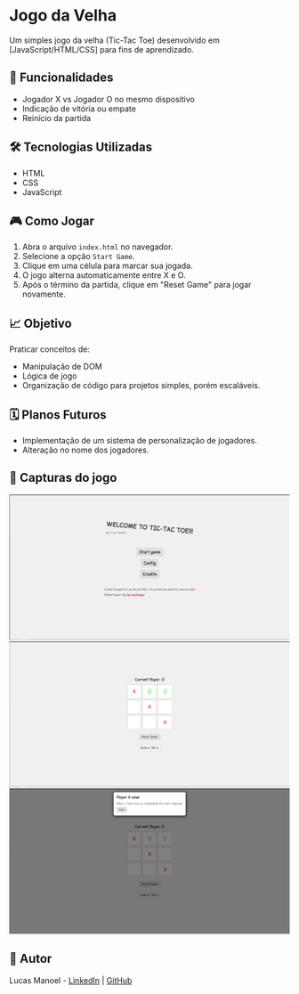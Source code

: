 # Jogo da Velha

Um simples jogo da velha (Tic-Tac Toe) desenvolvido em [JavaScript/HTML/CSS] para fins de aprendizado.

## 🚀 Funcionalidades
- Jogador X vs Jogador O no mesmo dispositivo
- Indicação de vitória ou empate
- Reinício da partida

## 🛠️ Tecnologias Utilizadas
- HTML
- CSS
- JavaScript

## 🎮 Como Jogar
1. Abra o arquivo `index.html` no navegador.
2. Selecione a opção `Start Game`.
3. Clique em uma célula para marcar sua jogada.
4. O jogo alterna automaticamente entre X e O.
5. Após o término da partida, clique em "Reset Game" para jogar novamente.

## 📈 Objetivo
Praticar conceitos de:
- Manipulação de DOM
- Lógica de jogo
- Organização de código para projetos simples, porém escaláveis.

## 🗓️ Planos Futuros
- Implementação de um sistema de personalização de jogadores.
- Alteração no nome dos jogadores.

## 📸 Capturas do jogo

![Menu Inicial](./screenshots/Menu.png)
![Demonstração de Partida](./screenshots/Partida.png)
![Feedback De Vitória](./screenshots/Vitoria.png)

## 👤 Autor

Lucas Manoel - [LinkedIn](www.linkedin.com/in/lucas-manoel-1b06032b3) | [GitHub](https://github.com/LucasManoel1008)

